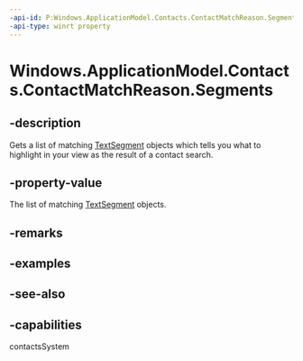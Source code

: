 ```yaml
---
-api-id: P:Windows.ApplicationModel.Contacts.ContactMatchReason.Segments
-api-type: winrt property
---
```


<!-- Property syntax
public Windows.Foundation.Collections.IVectorView<Windows.Data.Text.TextSegment> Segments { get; }
-->

# Windows.ApplicationModel.Contacts.ContactMatchReason.Segments

## -description
Gets a list of matching [TextSegment](../windows.data.text/textsegment.md) objects which tells you what to highlight in your view as the result of a contact search.

## -property-value
The list of matching [TextSegment](../windows.data.text/textsegment.md) objects.

## -remarks

## -examples

## -see-also

## -capabilities
contactsSystem
